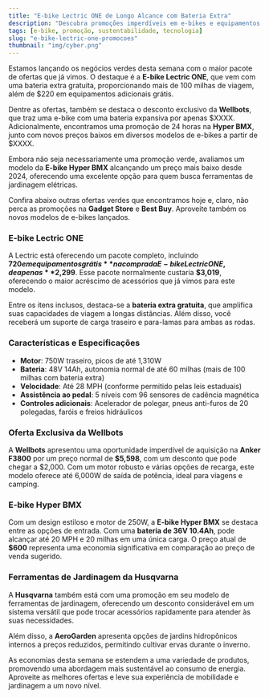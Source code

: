 ```yaml
---
title: "E-bike Lectric ONE de Longo Alcance com Bateria Extra"
description: "Descubra promoções imperdíveis em e-bikes e equipamentos com descontos incríveis."
tags: [e-bike, promoção, sustentabilidade, tecnologia]
slug: "e-bike-lectric-one-promocoes"
thumbnail: "img/cyber.png"
---
```


Estamos lançando os negócios verdes desta semana com o maior pacote de ofertas que já vimos. O destaque é a **E-bike Lectric ONE**, que vem com uma bateria extra gratuita, proporcionando mais de 100 milhas de viagem, além de $220 em equipamentos adicionais grátis.

Dentre as ofertas, também se destaca o desconto exclusivo da **Wellbots**, que traz uma e-bike com uma bateria expansiva por apenas $XXXX. Adicionalmente, encontramos uma promoção de 24 horas na **Hyper BMX**, junto com novos preços baixos em diversos modelos de e-bikes a partir de $XXXX. 

Embora não seja necessariamente uma promoção verde, avaliamos um modelo da **E-bike Hyper BMX** alcançando um preço mais baixo desde 2024, oferecendo uma excelente opção para quem busca ferramentas de jardinagem elétricas.

Confira abaixo outras ofertas verdes que encontramos hoje e, claro, não perca as promoções na **Gadget Store** e **Best Buy**. Aproveite também os novos modelos de e-bikes lançados.

### E-bike Lectric ONE
A Lectric está oferecendo um pacote completo, incluindo **$720 em equipamentos grátis** na compra da E-bike Lectric ONE, de apenas **$2,299**. Esse pacote normalmente custaria **$3,019**, oferecendo o maior acréscimo de acessórios que já vimos para este modelo. 

Entre os itens inclusos, destaca-se a **bateria extra gratuita**, que amplifica suas capacidades de viagem a longas distâncias. Além disso, você receberá um suporte de carga traseiro e para-lamas para ambas as rodas.

### Características e Especificações
- **Motor**: 750W traseiro, picos de até 1,310W
- **Bateria**: 48V 14Ah, autonomia normal de até 60 milhas (mais de 100 milhas com bateria extra)
- **Velocidade**: Até 28 MPH (conforme permitido pelas leis estaduais)
- **Assistência ao pedal**: 5 níveis com 96 sensores de cadência magnética
- **Controles adicionais**: Acelerador de polegar, pneus anti-furos de 20 polegadas, faróis e freios hidráulicos

### Oferta Exclusiva da Wellbots
A **Wellbots** apresentou uma oportunidade imperdível de aquisição na **Anker F3800** por um preço normal de **$5,598**, com um desconto que pode chegar a $2,000. Com um motor robusto e várias opções de recarga, este modelo oferece até 6,000W de saída de potência, ideal para viagens e camping.

### E-bike Hyper BMX
Com um design estiloso e motor de 250W, a **E-bike Hyper BMX** se destaca entre as opções de entrada. Com uma **bateria de 36V 10.4Ah**, pode alcançar até 20 MPH e 20 milhas em uma única carga. O preço atual de **$600** representa uma economia significativa em comparação ao preço de venda sugerido.

### Ferramentas de Jardinagem da Husqvarna
A **Husqvarna** também está com uma promoção em seu modelo de ferramentas de jardinagem, oferecendo um desconto considerável em um sistema versátil que pode trocar acessórios rapidamente para atender às suas necessidades.

Além disso, a **AeroGarden** apresenta opções de jardins hidropônicos internos a preços reduzidos, permitindo cultivar ervas durante o inverno.

As economias desta semana se estendem a uma variedade de produtos, promovendo uma abordagem mais sustentável ao consumo de energia. Aproveite as melhores ofertas e leve sua experiência de mobilidade e jardinagem a um novo nível.